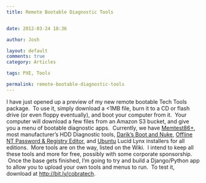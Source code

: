 ```yaml
---
title: Remote Bootable Diagnostic Tools


date: 2012-03-24 18:36

author: Josh

layout: default
comments: true
category: Articles

tags: PXE, Tools

permalink: remote-bootable-diagnostic-tools
---
```


I have just opened up a preview of my new remote bootable Tech Tools
package.  To use it, simply download a \<1MB file, burn it to a CD or
flash drive (or even floppy eventually), and boot your computer from it.
 Your computer will download a few files from an Amazon S3 bucket, and
give you a menu of bootable diagnostic apps.  Currently, we
have [Memtest86+](http://memtest.org/), most manufacturer’s HDD
Diagnostic tools, [Darik’s Boot and Nuke](http://dban.org/), [Offline NT
Password & Registry Editor](http://pogostick.net/~pnh/ntpasswd/),
and [Ubuntu](http://ubuntu.com/) Lucid Lynx installers for all editions.
 More tools are on the way, listed on the Wiki.  I intend to keep all
these tools and more for free, possibly with some corporate sponsorship.
 Once the base gets finished, I’m going to try and build a Django/Python
app to allow you to upload your own tools and menus to run.  To test it,
download at <http://bit.ly/cobratech>.
